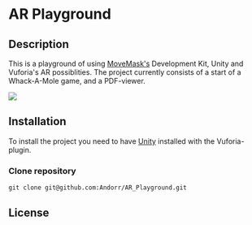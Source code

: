 # AR Playground

## Description
This is a playground of using [MoveMask's](https://www.moviemask.io/) Development Kit, Unity and Vuforia's AR possiblities.
The project currently consists of a start of a Whack-A-Mole game, and a PDF-viewer.

![](https://i.imgur.com/6WDi1Sw.jpg)

## Installation
To install the project you need to have [Unity](https://unity3d.com/) installed with the Vuforia-plugin.

### Clone repository
```
git clone git@github.com:Andorr/AR_Playground.git
```
## License

